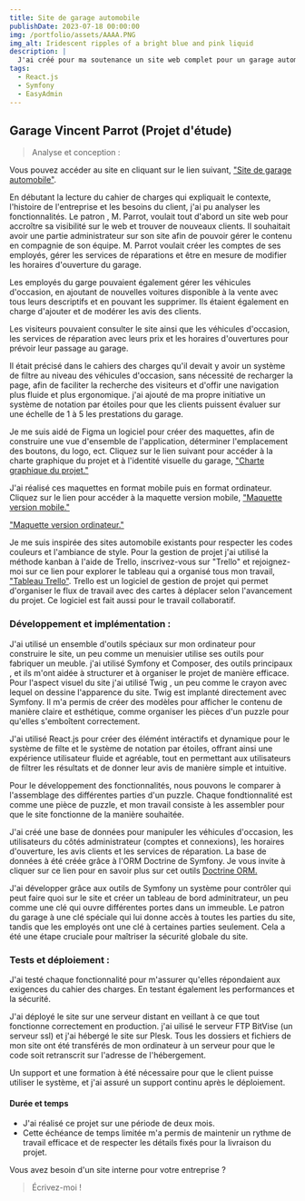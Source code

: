 ```yaml
---
title: Site de garage automobile
publishDate: 2023-07-18 00:00:00
img: /portfolio/assets/AAAA.PNG
img_alt: Iridescent ripples of a bright blue and pink liquid
description: |
  J'ai créé pour ma soutenance un site web complet pour un garage automobile, offrant à la fois une vitrine en ligne pour les services de réparations, ainsi qu'un espace administrable pour la gestion interne de l'entreprise.
tags:
  - React.js
  - Symfony
  - EasyAdmin
---
```


## Garage Vincent Parrot (Projet d'étude)

> Analyse et conception :

Vous pouvez accéder au site en cliquant sur le lien suivant, <a href="https://www.garage-parrot.horizonduweb.fr">"Site de garage automobile"</a>.

En débutant la lecture du cahier de charges qui expliquait le contexte, l'histoire de l'entreprise et les besoins du client, j'ai pu analyser les fonctionnalités. Le patron , M. Parrot, voulait tout d'abord un site web pour accroître sa visibilité sur le web et trouver de nouveaux clients. Il souhaitait avoir une partie administrateur sur son site afin de pouvoir gérer le contenu en compagnie de son équipe. M. Parrot voulait créer les comptes de ses employés, gérer les services de réparations et être en mesure de modifier les horaires d'ouverture du garage.

Les employés du garge pouvaient également gérer les véhicules d'occasion, en ajoutant de nouvelles voitures disponible à la vente avec tous leurs descriptifs et en pouvant les supprimer. Ils étaient également en charge d'ajouter et de modérer les avis des clients.

Les visiteurs pouvaient consulter le site ainsi que les véhicules d'occasion, les services de réparation avec leurs prix et les horaires d'ouvertures pour prévoir leur passage au garage.

Il était précisé dans le cahiers des charges qu'il devait y avoir un système de filtre au niveau des véhicules d'occasion, sans nécessité de recharger la page, afin de faciliter la recherche des visiteurs et d'offir une navigation plus fluide et plus ergonomique. j'ai ajouté de ma propre initiative un système de notation par étoiles pour que les clients puissent évaluer sur une échelle de 1 à 5 les prestations du garage.

Je me suis aidé de Figma un logiciel pour créer des maquettes, afin de construire une vue d'ensemble de l'application, déterminer l'emplacement des boutons, du logo, ect. Cliquez sur le lien suivant pour accéder à la charte graphique du projet et à l'identité visuelle du garage, <a href="https://www.figma.com/file/EqJ4J6EtzmCnGsEqciJ61K/Wireframe--Garage-V.-Parrot?type=design&node-id=6%3A3&mode=dev&t=ussYztuMDy3ReRfl-1">"Charte graphique du projet."</a>

J'ai réalisé ces maquettes en format mobile puis en format ordinateur. Cliquez sur le lien pour accéder à la maquette version mobile, <a href="https://www.figma.com/file/EqJ4J6EtzmCnGsEqciJ61K/Wireframe--Garage-V.-Parrot?type=design&node-id=0%3A1&mode=dev&t=ussYztuMDy3ReRfl-1">"Maquette version mobile."</a>

<a href="https://www.figma.com/file/EqJ4J6EtzmCnGsEqciJ61K/Wireframe--Garage-V.-Parrot?type=design&node-id=6%3A2&mode=dev&t=ussYztuMDy3ReRfl-1">"Maquette version ordinateur."</a>

Je me suis inspirée des sites automobile existants pour respecter les codes couleurs et l'ambiance de style. Pour la gestion de projet j'ai utilisé la méthode kanban à l'aide de Trello, inscrivez-vous sur "Trello" et rejoignez-moi sur ce lien pour explorer le tableau qui a organisé tous mon travail, <a href="https://trello.com/invite/b/iDKJ1cAk/ATTI690d173f7015fd377efbe5b57e2d050282464D01/creation-de-site-garage-v-parrot">"Tableau Trello"</a>. Trello est un logiciel de gestion de projet qui permet d'organiser le flux de travail avec des cartes à déplacer selon l'avancement du projet. Ce logiciel est fait aussi pour le travail collaboratif.

### Développement et implémentation :

J'ai utilisé un ensemble d'outils spéciaux sur mon ordinateur pour construire le site, un peu comme un menuisier utilise ses outils pour fabriquer un meuble. j'ai utilisé Symfony et Composer, des outils principaux , et ils m'ont aidée à structurer et à organiser le projet de manière efficace. Pour l'aspect visuel du site j'ai utilisé Twig , un peu comme le crayon avec lequel on dessine l'apparence du site. Twig est implanté directement avec Symfony. Il m'a permis de créer des modèles pour afficher le contenu de manière claire et esthétique, comme organiser les pièces d'un puzzle pour qu'elles s'emboîtent correctement.

J'ai utilisé React.js pour créer des élémént intéractifs et dynamique pour le système de filte et le système de notation par étoiles, offrant ainsi une expérience utilisateur fluide et agréable, tout en permettant aux utilisateurs de filtrer les résultats et de donner leur avis de manière simple et intuitive.

Pour le développement des fonctionnalités, nous pouvons le comparer à l'assemblage des différentes parties d'un puzzle. Chaque fondtionnalité est comme une pièce de puzzle, et mon travail consiste à les assembler pour que le site fonctionne de la manière souhaitée.

J'ai créé une base de données pour manipuler les véhicules d'occasion, les utilisateurs du côtés administrateur (comptes et connexions), les horaires d'ouverture, les avis clients et les services de réparation. La base de données à été créée grâce à l'ORM Doctrine de Symfony. Je vous invite à cliquer sur ce lien pour en savoir plus sur cet outils <a href="https://www.symfony.com/doc/current/doctrine.html">Doctrine ORM.</a>

J'ai développer grâce aux outils de Symfony un système pour contrôler qui peut faire quoi sur le site et créer un tableau de bord adminitrateur, un peu comme une clé qui ouvre différentes portes dans un immeuble. Le patron du garage à une clé spéciale qui lui donne accès à toutes les parties du site, tandis que les employés ont une clé à certaines parties seulement. Cela a été une étape cruciale pour maîtriser la sécurité globale du site.

### Tests et déploiement :

J'ai testé chaque fonctionnalité pour m'assurer qu'elles répondaient aux exigences du cahier des charges. En testant également les performances et la sécurité.

J'ai déployé le site sur une serveur distant en veillant à ce que tout fonctionne correctement en production. j'ai uilisé le serveur FTP BitVise (un serveur ssl) et j'ai hébergé le site sur Plesk. Tous les dossiers et fichiers de mon site ont été transférés de mon ordinateur à un serveur pour que le code soit retranscrit sur l'adresse de l'hébergement.

Un support et une formation à été nécessaire pour que le client puisse utiliser le système, et j'ai assuré un support continu après le déploiement.

#### Durée et temps

- J'ai réalisé ce projet sur une période de deux mois.
- Cette échéance de temps limitée m'a permis de maintenir un rythme de travail efficace et de respecter les détails fixés pour la livraison du projet.

Vous avez besoin d'un site interne pour votre entreprise ?

> Écrivez-moi !
